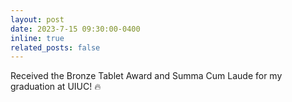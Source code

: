 ```yaml
---
layout: post
date: 2023-7-15 09:30:00-0400
inline: true
related_posts: false
---
```


Received the Bronze Tablet Award and Summa Cum Laude for my graduation at UIUC! 🔥
